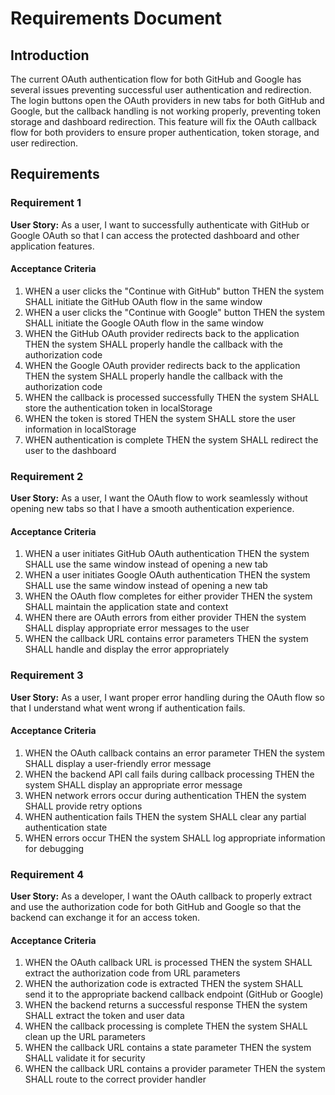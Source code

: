 # Requirements Document

## Introduction

The current OAuth authentication flow for both GitHub and Google has several issues preventing successful user authentication and redirection. The login buttons open the OAuth providers in new tabs for both GitHub and Google, but the callback handling is not working properly, preventing token storage and dashboard redirection. This feature will fix the OAuth callback flow for both providers to ensure proper authentication, token storage, and user redirection.

## Requirements

### Requirement 1

**User Story:** As a user, I want to successfully authenticate with GitHub or Google OAuth so that I can access the protected dashboard and other application features.

#### Acceptance Criteria

1. WHEN a user clicks the "Continue with GitHub" button THEN the system SHALL initiate the GitHub OAuth flow in the same window
2. WHEN a user clicks the "Continue with Google" button THEN the system SHALL initiate the Google OAuth flow in the same window
3. WHEN the GitHub OAuth provider redirects back to the application THEN the system SHALL properly handle the callback with the authorization code
4. WHEN the Google OAuth provider redirects back to the application THEN the system SHALL properly handle the callback with the authorization code
5. WHEN the callback is processed successfully THEN the system SHALL store the authentication token in localStorage
6. WHEN the token is stored THEN the system SHALL store the user information in localStorage
7. WHEN authentication is complete THEN the system SHALL redirect the user to the dashboard

### Requirement 2

**User Story:** As a user, I want the OAuth flow to work seamlessly without opening new tabs so that I have a smooth authentication experience.

#### Acceptance Criteria

1. WHEN a user initiates GitHub OAuth authentication THEN the system SHALL use the same window instead of opening a new tab
2. WHEN a user initiates Google OAuth authentication THEN the system SHALL use the same window instead of opening a new tab
3. WHEN the OAuth flow completes for either provider THEN the system SHALL maintain the application state and context
4. WHEN there are OAuth errors from either provider THEN the system SHALL display appropriate error messages to the user
5. WHEN the callback URL contains error parameters THEN the system SHALL handle and display the error appropriately

### Requirement 3

**User Story:** As a user, I want proper error handling during the OAuth flow so that I understand what went wrong if authentication fails.

#### Acceptance Criteria

1. WHEN the OAuth callback contains an error parameter THEN the system SHALL display a user-friendly error message
2. WHEN the backend API call fails during callback processing THEN the system SHALL display an appropriate error message
3. WHEN network errors occur during authentication THEN the system SHALL provide retry options
4. WHEN authentication fails THEN the system SHALL clear any partial authentication state
5. WHEN errors occur THEN the system SHALL log appropriate information for debugging

### Requirement 4

**User Story:** As a developer, I want the OAuth callback to properly extract and use the authorization code for both GitHub and Google so that the backend can exchange it for an access token.

#### Acceptance Criteria

1. WHEN the OAuth callback URL is processed THEN the system SHALL extract the authorization code from URL parameters
2. WHEN the authorization code is extracted THEN the system SHALL send it to the appropriate backend callback endpoint (GitHub or Google)
3. WHEN the backend returns a successful response THEN the system SHALL extract the token and user data
4. WHEN the callback processing is complete THEN the system SHALL clean up the URL parameters
5. WHEN the callback URL contains a state parameter THEN the system SHALL validate it for security
6. WHEN the callback URL contains a provider parameter THEN the system SHALL route to the correct provider handler